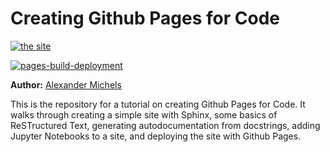 # Creating Github Pages for Code

[![the site](https://img.shields.io/badge/visit-the%20site-blueviolet)](https://cybergis.github.io/github-pages-demo/)


[![pages-build-deployment](https://github.com/cybergis/github-pages-demo/actions/workflows/pages/pages-build-deployment/badge.svg)](https://github.com/cybergis/github-pages-demo/actions/workflows/pages/pages-build-deployment)

**Author:** [Alexander Michels](https://alexandermichels.github.io/)

This is the repository for a tutorial on creating Github Pages for Code. It walks through creating a simple site with Sphinx, some basics of ReSTructured Text, generating autodocumentation from docstrings, adding Jupyter Notebooks to a site, and deploying the site with Github Pages.
